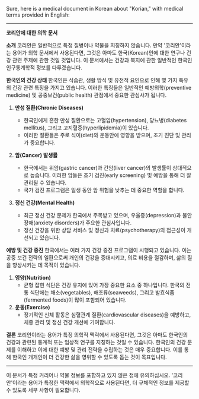 Sure, here is a medical document in Korean about "Korian," with medical terms provided in English:

---

**코리안에 대한 의학 문서**

**소개**
코리안은 일반적으로 특정 질병이나 약물을 지칭하지 않습니다. 만약 '코리안'이라는 용어가 의학 문서에서 사용된다면, 그것은 아마도 한국(Korean)인에 대한 연구나 건강 관련 주제에 관한 것일 것입니다. 이 문서에서는 건강과 복지에 관한 일반적인 한국인 인구통계학적 정보를 다루겠습니다.

**한국인의 건강 상태**
한국인은 식습관, 생활 방식 및 유전적 요인으로 인해 몇 가지 특유의 건강 관련 특징을 가지고 있습니다. 이러한 특징들은 일반적인 예방의학(preventive medicine) 및 공중보건(public health) 관점에서 중요한 관심사가 됩니다.

1. **만성 질환(Chronic Diseases)**
   - 한국인에게 흔한 만성 질환으로는 고혈압(hypertension), 당뇨병(diabetes mellitus), 그리고 고지혈증(hyperlipidemia)이 있습니다.
   - 이러한 질환들은 주로 식이(diet)와 운동안에 영향을 받으며, 조기 진단 및 관리가 중요합니다.
   
2. **암(Cancer) 발생률**
   - 한국에서는 위암(gastric cancer)과 간암(liver cancer)의 발생률이 상대적으로 높습니다. 이러한 암들은 조기 검진(early screening) 및 예방을 통해 더 잘 관리될 수 있습니다.
   - 국가 검진 프로그램은 일생 동안 암 위험을 낮추는 데 중요한 역할을 합니다.

3. **정신 건강(Mental Health)**
   - 최근 정신 건강 문제가 한국에서 주목받고 있으며, 우울증(depression)과 불안장애(anxiety disorders)가 주요한 관심사입니다.
   - 정신 건강을 위한 상담 서비스 및 정신과 치료(psychotherapy)의 접근성이 개선되고 있습니다.

**예방 및 건강 증진**
한국에서는 여러 가지 건강 증진 프로그램이 시행되고 있습니다. 이는 공중 보건 전략의 일환으로써 개인의 건강을 증대시키고, 의료 비용을 절감하며, 삶의 질을 향상시키는 데 목적이 있습니다.

1. **영양(Nutrition)**
   - 균형 잡힌 식단은 건강 유지에 있어 가장 중요한 요소 중 하나입니다. 한국의 전통 식단에는 채소(vegetables), 해조류(seaweeds), 그리고 발효식품(fermented foods)이 많이 포함되어 있습니다.
2. **운동(Exercise)**
   - 정기적인 신체 활동은 심혈관계 질환(cardiovascular diseases)을 예방하고, 체중 관리 및 정신 건강 개선에 기여합니다.

**결론**
코리안이라는 용어가 특정 의학적 맥락에서 사용된다면, 그것은 아마도 한국인의 건강과 관련된 통계적 또는 임상적 연구를 지칭하는 것일 수 있습니다. 한국인의 건강 문제를 이해하고 이에 대한 예방 및 관리 전략을 수립하는 것은 매우 중요합니다. 이를 통해 한국인 개개인이 더 건강한 삶을 영위할 수 있도록 돕는 것이 목표입니다.

--- 

이 문서가 특정 커리어나 약물 정보를 포함하고 있지 않은 점에 유의하십시오. '코리안'이라는 용어가 특정한 맥락에서 의학적으로 사용된다면, 더 구체적인 정보를 제공할 수 있도록 세부 사항이 필요합니다.